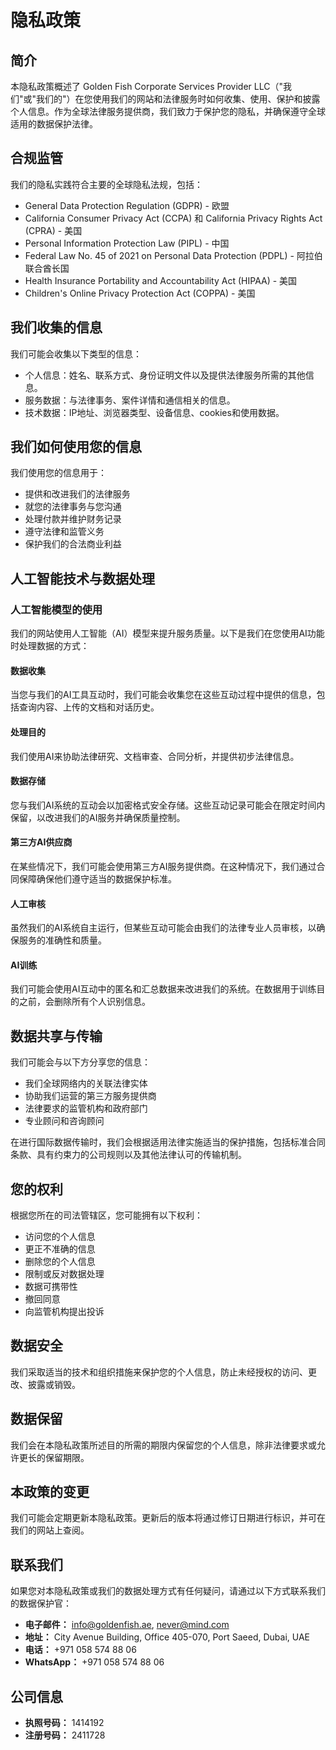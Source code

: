 # 隐私政策

## 简介

本隐私政策概述了 Golden Fish Corporate Services Provider LLC（"我们"或"我们的"）在您使用我们的网站和法律服务时如何收集、使用、保护和披露个人信息。作为全球法律服务提供商，我们致力于保护您的隐私，并确保遵守全球适用的数据保护法律。

## 合规监管

我们的隐私实践符合主要的全球隐私法规，包括：

- General Data Protection Regulation (GDPR) - 欧盟
- California Consumer Privacy Act (CCPA) 和 California Privacy Rights Act (CPRA) - 美国
- Personal Information Protection Law (PIPL) - 中国
- Federal Law No. 45 of 2021 on Personal Data Protection (PDPL) - 阿拉伯联合酋长国
- Health Insurance Portability and Accountability Act (HIPAA) - 美国
- Children's Online Privacy Protection Act (COPPA) - 美国

## 我们收集的信息

我们可能会收集以下类型的信息：

- 个人信息：姓名、联系方式、身份证明文件以及提供法律服务所需的其他信息。
- 服务数据：与法律事务、案件详情和通信相关的信息。
- 技术数据：IP地址、浏览器类型、设备信息、cookies和使用数据。

## 我们如何使用您的信息

我们使用您的信息用于：

- 提供和改进我们的法律服务
- 就您的法律事务与您沟通
- 处理付款并维护财务记录
- 遵守法律和监管义务
- 保护我们的合法商业利益

## 人工智能技术与数据处理

### 人工智能模型的使用

我们的网站使用人工智能（AI）模型来提升服务质量。以下是我们在您使用AI功能时处理数据的方式：

#### 数据收集

当您与我们的AI工具互动时，我们可能会收集您在这些互动过程中提供的信息，包括查询内容、上传的文档和对话历史。

#### 处理目的

我们使用AI来协助法律研究、文档审查、合同分析，并提供初步法律信息。

#### 数据存储

您与我们AI系统的互动会以加密格式安全存储。这些互动记录可能会在限定时间内保留，以改进我们的AI服务并确保质量控制。

#### 第三方AI供应商

在某些情况下，我们可能会使用第三方AI服务提供商。在这种情况下，我们通过合同保障确保他们遵守适当的数据保护标准。

#### 人工审核

虽然我们的AI系统自主运行，但某些互动可能会由我们的法律专业人员审核，以确保服务的准确性和质量。

#### AI训练

我们可能会使用AI互动中的匿名和汇总数据来改进我们的系统。在数据用于训练目的之前，会删除所有个人识别信息。

## 数据共享与传输

我们可能会与以下方分享您的信息：

- 我们全球网络内的关联法律实体
- 协助我们运营的第三方服务提供商
- 法律要求的监管机构和政府部门
- 专业顾问和咨询顾问

在进行国际数据传输时，我们会根据适用法律实施适当的保护措施，包括标准合同条款、具有约束力的公司规则以及其他法律认可的传输机制。

## 您的权利

根据您所在的司法管辖区，您可能拥有以下权利：

- 访问您的个人信息
- 更正不准确的信息
- 删除您的个人信息
- 限制或反对数据处理
- 数据可携带性
- 撤回同意
- 向监管机构提出投诉

## 数据安全

我们采取适当的技术和组织措施来保护您的个人信息，防止未经授权的访问、更改、披露或销毁。

## 数据保留

我们会在本隐私政策所述目的所需的期限内保留您的个人信息，除非法律要求或允许更长的保留期限。

## 本政策的变更

我们可能会定期更新本隐私政策。更新后的版本将通过修订日期进行标识，并可在我们的网站上查阅。

## 联系我们

如果您对本隐私政策或我们的数据处理方式有任何疑问，请通过以下方式联系我们的数据保护官：

- **电子邮件：** info@goldenfish.ae, never@mind.com
- **地址：** City Avenue Building, Office 405-070, Port Saeed, Dubai, UAE
- **电话：** +971 058 574 88 06
- **WhatsApp：** +971 058 574 88 06

## 公司信息

- **执照号码：** 1414192
- **注册号码：** 2411728

<ContactFormModalNav  buttonClass="alt"/>